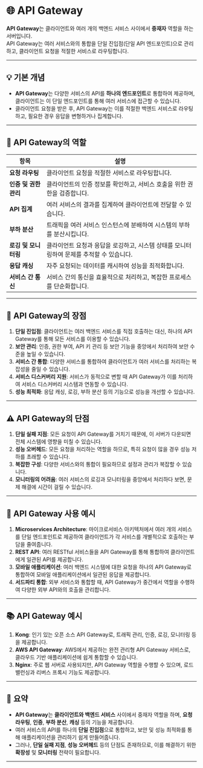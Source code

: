 # 🌐 API Gateway

**API Gateway**는 클라이언트와 여러 개의 백엔드 서비스 사이에서 **중재자** 역할을 하는 서버입니다.  
API Gateway는 여러 서비스와의 통합을 단일 진입점(단일 API 엔드포인트)으로 관리하고, 클라이언트 요청을 적절한 서비스로 라우팅합니다.

---

## 💡 기본 개념

- **API Gateway**는 다양한 서비스의 API를 **하나의 엔드포인트**로 통합하여 제공하며, 클라이언트는 이 단일 엔드포인트를 통해 여러 서비스에 접근할 수 있습니다.
- 클라이언트 요청을 받은 후, API Gateway는 이를 적절한 백엔드 서비스로 라우팅하고, 필요한 경우 응답을 변형하거나 집계합니다.

---

## 🧱 API Gateway의 역할

| 항목 | 설명 |
|------|------|
| **요청 라우팅** | 클라이언트 요청을 적절한 서비스로 라우팅합니다. |
| **인증 및 권한 관리** | 클라이언트의 인증 정보를 확인하고, 서비스 호출을 위한 권한을 검증합니다. |
| **API 집계** | 여러 서비스의 결과를 집계하여 클라이언트에 전달할 수 있습니다. |
| **부하 분산** | 트래픽을 여러 서비스 인스턴스에 분배하여 시스템의 부하를 분산시킵니다. |
| **로깅 및 모니터링** | 클라이언트 요청과 응답을 로깅하고, 시스템 상태를 모니터링하여 문제를 추적할 수 있습니다. |
| **응답 캐싱** | 자주 요청되는 데이터를 캐시하여 성능을 최적화합니다. |
| **서비스 간 통신** | 서비스 간의 통신을 효율적으로 처리하고, 복잡한 프로세스를 단순화합니다. |

---

## 🔧 API Gateway의 장점

1. **단일 진입점**: 클라이언트는 여러 백엔드 서비스를 직접 호출하는 대신, 하나의 API Gateway를 통해 모든 서비스를 이용할 수 있습니다.
2. **보안 관리**: 인증, 권한 부여, API 키 관리 등 보안 기능을 중앙에서 처리하여 보안 수준을 높일 수 있습니다.
3. **서비스 간 통합**: 다양한 서비스를 통합하여 클라이언트가 여러 서비스를 처리하는 복잡성을 줄일 수 있습니다.
4. **서비스 디스커버리 지원**: 서비스가 동적으로 변할 때 API Gateway가 이를 처리하여 서비스 디스커버리 시스템과 연동할 수 있습니다.
5. **성능 최적화**: 응답 캐싱, 로깅, 부하 분산 등의 기능으로 성능을 개선할 수 있습니다.

---

## ⚠️ API Gateway의 단점

1. **단일 실패 지점**: 모든 요청이 API Gateway를 거치기 때문에, 이 서버가 다운되면 전체 시스템에 영향을 미칠 수 있습니다.
2. **성능 오버헤드**: 모든 요청을 처리하는 역할을 하므로, 특히 요청이 많을 경우 성능 저하를 초래할 수 있습니다.
3. **복잡한 구성**: 다양한 서비스와의 통합이 필요하므로 설정과 관리가 복잡할 수 있습니다.
4. **모니터링의 어려움**: 여러 서비스의 로깅과 모니터링을 중앙에서 처리하다 보면, 문제 해결에 시간이 걸릴 수 있습니다.

---

## 🧩 API Gateway 사용 예시

1. **Microservices Architecture**: 마이크로서비스 아키텍처에서 여러 개의 서비스를 단일 엔드포인트로 제공하여 클라이언트가 각 서비스를 개별적으로 호출하는 부담을 줄여줍니다.
2. **REST API**: 여러 RESTful 서비스들을 API Gateway를 통해 통합하여 클라이언트에게 일관된 API를 제공합니다.
3. **모바일 애플리케이션**: 여러 백엔드 시스템에 대한 요청을 하나의 API Gateway로 통합하여 모바일 애플리케이션에서 일관된 응답을 제공합니다.
4. **서드파티 통합**: 외부 서비스와 통합할 때, API Gateway가 중간에서 역할을 수행하여 다양한 외부 API와의 호출을 관리합니다.

---

## 📚 API Gateway 예시

1. **Kong**: 인기 있는 오픈 소스 API Gateway로, 트래픽 관리, 인증, 로깅, 모니터링 등을 제공합니다.
2. **AWS API Gateway**: AWS에서 제공하는 완전 관리형 API Gateway 서비스로, 클라우드 기반 애플리케이션에 쉽게 통합할 수 있습니다.
3. **Nginx**: 주로 웹 서버로 사용되지만, API Gateway 역할을 수행할 수 있으며, 로드 밸런싱과 리버스 프록시 기능도 제공합니다.

---

## 🧠 요약

- **API Gateway**는 **클라이언트와 백엔드 서비스** 사이에서 중재자 역할을 하며, **요청 라우팅**, **인증**, **부하 분산**, **캐싱** 등의 기능을 제공합니다.
- 여러 서비스의 API를 하나의 **단일 진입점**으로 통합하고, 보안 및 성능 최적화를 통해 애플리케이션을 관리하기 쉽게 만들어줍니다.
- 그러나, **단일 실패 지점**, **성능 오버헤드** 등의 단점도 존재하므로, 이를 해결하기 위한 **확장성** 및 **모니터링** 전략이 필요합니다.

---
